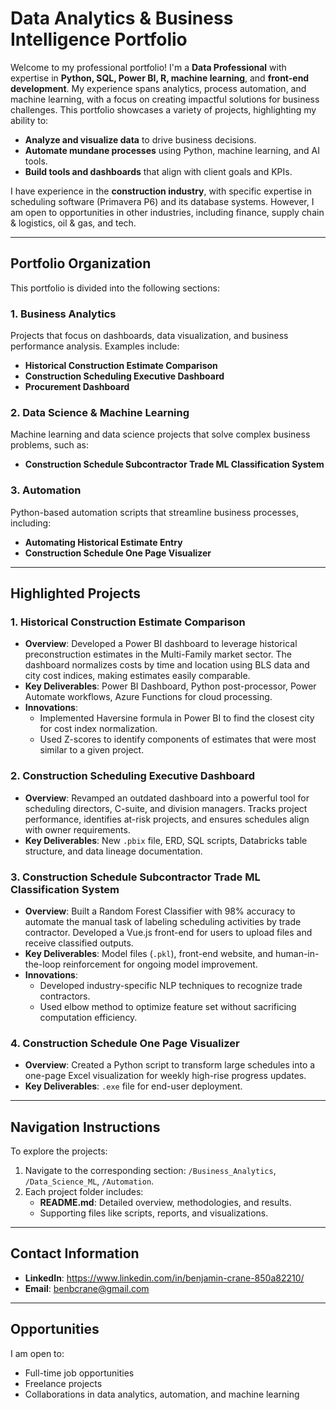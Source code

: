 # **Data Analytics & Business Intelligence Portfolio**

Welcome to my professional portfolio! I'm a **Data Professional** with expertise in **Python, SQL, Power BI, R, machine learning**, and **front-end development**. My experience spans analytics, process automation, and machine learning, with a focus on creating impactful solutions for business challenges. This portfolio showcases a variety of projects, highlighting my ability to:

- **Analyze and visualize data** to drive business decisions.
- **Automate mundane processes** using Python, machine learning, and AI tools.
- **Build tools and dashboards** that align with client goals and KPIs.

I have experience in the **construction industry**, with specific expertise in scheduling software (Primavera P6) and its database systems. However, I am open to opportunities in other industries, including finance, supply chain & logistics, oil & gas, and tech.

---

## **Portfolio Organization**
This portfolio is divided into the following sections:

### **1. Business Analytics**
Projects that focus on dashboards, data visualization, and business performance analysis. Examples include:
- **Historical Construction Estimate Comparison**
- **Construction Scheduling Executive Dashboard**
- **Procurement Dashboard**

### **2. Data Science & Machine Learning**
Machine learning and data science projects that solve complex business problems, such as:
- **Construction Schedule Subcontractor Trade ML Classification System**

### **3. Automation**
Python-based automation scripts that streamline business processes, including:
- **Automating Historical Estimate Entry**
- **Construction Schedule One Page Visualizer**

---

## **Highlighted Projects**

### **1. Historical Construction Estimate Comparison**
- **Overview**: Developed a Power BI dashboard to leverage historical preconstruction estimates in the Multi-Family market sector. The dashboard normalizes costs by time and location using BLS data and city cost indices, making estimates easily comparable.
- **Key Deliverables**: Power BI Dashboard, Python post-processor, Power Automate workflows, Azure Functions for cloud processing.
- **Innovations**:
  - Implemented Haversine formula in Power BI to find the closest city for cost index normalization.
  - Used Z-scores to identify components of estimates that were most similar to a given project.

### **2. Construction Scheduling Executive Dashboard**
- **Overview**: Revamped an outdated dashboard into a powerful tool for scheduling directors, C-suite, and division managers. Tracks project performance, identifies at-risk projects, and ensures schedules align with owner requirements.
- **Key Deliverables**: New `.pbix` file, ERD, SQL scripts, Databricks table structure, and data lineage documentation.

### **3. Construction Schedule Subcontractor Trade ML Classification System**
- **Overview**: Built a Random Forest Classifier with 98% accuracy to automate the manual task of labeling scheduling activities by trade contractor. Developed a Vue.js front-end for users to upload files and receive classified outputs.
- **Key Deliverables**: Model files (`.pkl`), front-end website, and human-in-the-loop reinforcement for ongoing model improvement.
- **Innovations**:
  - Developed industry-specific NLP techniques to recognize trade contractors.
  - Used elbow method to optimize feature set without sacrificing computation efficiency.

### **4. Construction Schedule One Page Visualizer**
- **Overview**: Created a Python script to transform large schedules into a one-page Excel visualization for weekly high-rise progress updates.
- **Key Deliverables**: `.exe` file for end-user deployment.

---

## **Navigation Instructions**
To explore the projects:
1. Navigate to the corresponding section: `/Business_Analytics`, `/Data_Science_ML`, `/Automation`.
2. Each project folder includes:
   - **README.md**: Detailed overview, methodologies, and results.
   - Supporting files like scripts, reports, and visualizations.

---

## **Contact Information**
- **LinkedIn**: https://www.linkedin.com/in/benjamin-crane-850a82210/
- **Email**: benbcrane@gmail.com

---

## **Opportunities**
I am open to:
- Full-time job opportunities
- Freelance projects
- Collaborations in data analytics, automation, and machine learning
